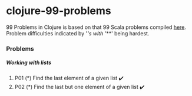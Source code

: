 # clojure-99-problems
99 Problems in Clojure is based on that 99 Scala problems compiled [here](http://aperiodic.net/phil/scala/s-99/). Problem difficulties indicated by '*'s with '***' being hardest.

### Problems
##### Working with lists

1. P01 (*) Find the last element of a given list  :heavy_check_mark:
2. P02 (*) Find the last but one element of a given list :heavy_check_mark:


